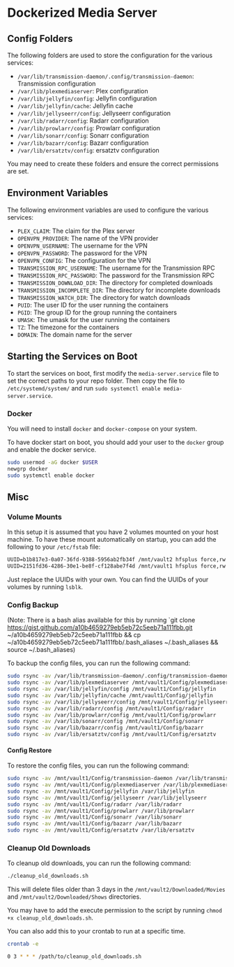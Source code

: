 # Dockerized Media Server

## Config Folders

The following folders are used to store the configuration for the various services:

- `/var/lib/transmission-daemon/.config/transmission-daemon`: Transmission configuration
- `/var/lib/plexmediaserver`: Plex configuration
- `/var/lib/jellyfin/config`: Jellyfin configuration
- `/var/lib/jellyfin/cache`: Jellyfin cache
- `/var/lib/jellyseerr/config`: Jellyseerr configuration
- `/var/lib/radarr/config`: Radarr configuration
- `/var/lib/prowlarr/config`: Prowlarr configuration
- `/var/lib/sonarr/config`: Sonarr configuration
- `/var/lib/bazarr/config`: Bazarr configuration
- `/var/lib/ersatztv/config`: ersatztv configuration

You may need to create these folders and ensure the correct permissions are set.

## Environment Variables

The following environment variables are used to configure the various services:

- `PLEX_CLAIM`: The claim for the Plex server
- `OPENVPN_PROVIDER`: The name of the VPN provider
- `OPENVPN_USERNAME`: The username for the VPN
- `OPENVPN_PASSWORD`: The password for the VPN
- `OPENVPN_CONFIG`: The configuration for the VPN
- `TRANSMISSION_RPC_USERNAME`: The username for the Transmission RPC
- `TRANSMISSION_RPC_PASSWORD`: The password for the Transmission RPC
- `TRANSMISSION_DOWNLOAD_DIR`: The directory for completed downloads
- `TRANSMISSION_INCOMPLETE_DIR`: The directory for incomplete downloads
- `TRANSMISSION_WATCH_DIR`: The directory for watch downloads
- `PUID`: The user ID for the user running the containers
- `PGID`: The group ID for the group running the containers
- `UMASK`: The umask for the user running the containers
- `TZ`: The timezone for the containers
- `DOMAIN`: The domain name for the server

## Starting the Services on Boot

To start the services on boot, first modify the `media-server.service` file to set the correct paths to your repo folder. Then copy the file to `/etc/systemd/system/` and run `sudo systemctl enable media-server.service`.

### Docker

You will need to install `docker` and `docker-compose` on your system.

To have docker start on boot, you should add your user to the `docker` group and enable the docker
service.

```bash
sudo usermod -aG docker $USER
newgrp docker
sudo systemctl enable docker
```

## Misc

### Volume Mounts

In this setup it is assumed that you have 2 volumes mounted on your host machine. To have these mount automatically on startup, you can add the following to your `/etc/fstab` file:

```txt
UUID=b1b817e3-0a07-36fd-9388-5956ab2fb34f /mnt/vault2 hfsplus force,rw 0 1
UUID=2151fd36-4286-30e1-be8f-cf128abe7f4d /mnt/vault1 hfsplus force,rw 0 1
```

Just replace the UUIDs with your own. You can find the UUIDs of your volumes by running `lsblk`.

### Config Backup

(Note: There is a bash alias available for this by running `git clone https://gist.github.com/a10b4659279eb5eb72c5eeb71a111fbb.git ~/a10b4659279eb5eb72c5eeb71a111fbb && cp ~/a10b4659279eb5eb72c5eeb71a111fbb/.bash_aliases ~/.bash_aliases && source ~/.bash_aliases)

To backup the config files, you can run the following command:

```bash
sudo rsync -av /var/lib/transmission-daemon/.config/transmission-daemon /mnt/vault1/Config/transmission-daemon
sudo rsync -av /var/lib/plexmediaserver /mnt/vault1/Config/plexmediaserver
sudo rsync -av /var/lib/jellyfin/config /mnt/vault1/Config/jellyfin
sudo rsync -av /var/lib/jellyfin/cache /mnt/vault1/Config/jellyfin
sudo rsync -av /var/lib/jellyseerr/config /mnt/vault1/Config/jellyseerr
sudo rsync -av /var/lib/radarr/config /mnt/vault1/Config/radarr
sudo rsync -av /var/lib/prowlarr/config /mnt/vault1/Config/prowlarr
sudo rsync -av /var/lib/sonarr/config /mnt/vault1/Config/sonarr
sudo rsync -av /var/lib/bazarr/config /mnt/vault1/Config/bazarr
sudo rsync -av /var/lib/ersatztv/config /mnt/vault1/Config/ersatztv
```

#### Config Restore

To restore the config files, you can run the following command:

```bash
sudo rsync -av /mnt/vault1/Config/transmission-daemon /var/lib/transmission-daemon/.config/transmission-daemon
sudo rsync -av /mnt/vault1/Config/plexmediaserver /var/lib/plexmediaserver
sudo rsync -av /mnt/vault1/Config/jellyfin /var/lib/jellyfin
sudo rsync -av /mnt/vault1/Config/jellyseerr /var/lib/jellyseerr
sudo rsync -av /mnt/vault1/Config/radarr /var/lib/radarr
sudo rsync -av /mnt/vault1/Config/prowlarr /var/lib/prowlarr
sudo rsync -av /mnt/vault1/Config/sonarr /var/lib/sonarr
sudo rsync -av /mnt/vault1/Config/bazarr /var/lib/bazarr
sudo rsync -av /mnt/vault1/Config/ersatztv /var/lib/ersatztv
```

### Cleanup Old Downloads

To cleanup old downloads, you can run the following command:

```bash
./cleanup_old_downloads.sh
```

This will delete files older than 3 days in the `/mnt/vault2/Downloaded/Movies` and `/mnt/vault2/Downloaded/Shows` directories.

You may have to add the execute permission to the script by running `chmod +x cleanup_old_downloads.sh`.

You can also add this to your crontab to run at a specific time.

```bash
crontab -e
```

```bash
0 3 * * * /path/to/cleanup_old_downloads.sh
```
